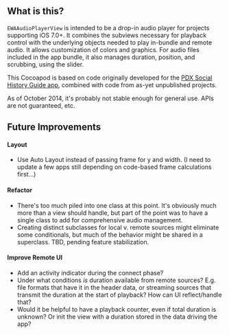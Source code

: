 ## What is this?

`EWAAudioPlayerView` is intended to be a drop-in audio player for projects supporting iOS 7.0+. It combines the subviews necessary for playback control with the underlying objects needed to play in-bundle and remote audio. It allows customization of colors and graphics. For audio files included in the app bundle, it also manages duration, position, and scrubbing, using the slider. 

This Cocoapod is based on code originally developed for the [PDX Social History Guide app](https://github.com/mattblair/social-history-guide-ios), combined with code from as-yet unpublished projects. 

As of October 2014, it's probably not stable enough for general use. APIs are not guaranteed, etc.


## Future Improvements

#### Layout

* Use Auto Layout instead of passing frame for y and width. (I need to update a few apps still depending on code-based frame calculations first...)

#### Refactor
* There's too much piled into one class at this point. It's obviously much more than a view should handle, but part of the point was to have a single class to add for comprehensive audio management.
* Creating distinct subclasses for local v. remote sources might eliminate some conditionals, but much of the behavior might be shared in a superclass. TBD, pending feature stabilization. 

#### Improve Remote UI
* Add an activity indicator during the connect phase? 
* Under what conditions *is* duration available from remote sources? E.g. file formats that have it in the header data, or streaming sources that transmit the duration at the start of playback? How can UI reflect/handle that? 
* Would it be helpful to have a playback counter, even if total duration is unknown? Or init the view with a duration stored in the data driving the app?

